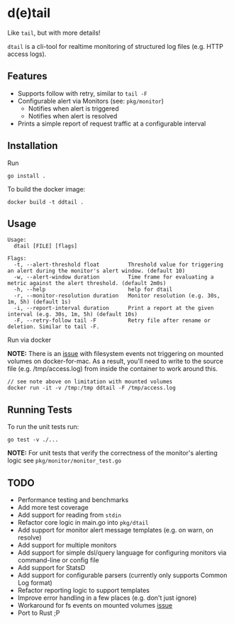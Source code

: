 d(e)tail
======

Like `tail`, but with more details!

`dtail` is a cli-tool for realtime monitoring of structured log files (e.g. HTTP access logs).

Features
--------

* Supports follow with retry, similar to `tail -F`
* Configurable alert via Monitors (see: `pkg/monitor`)
  * Notifies when alert is triggered
  * Notifies when alert is resolved
* Prints a simple report of request traffic at a configurable interval

Installation
------------

Run

```
go install .
```

To build the docker image:

```
docker build -t ddtail .
```

Usage
-----

```
Usage:
  dtail [FILE] [flags]

Flags:
  -t, --alert-threshold float         Threshold value for triggering an alert during the monitor's alert window. (default 10)
  -w, --alert-window duration         Time frame for evaluating a metric against the alert threshold. (default 2m0s)
  -h, --help                          help for dtail
  -r, --monitor-resolution duration   Monitor resolution (e.g. 30s, 1m, 5h) (default 1s)
  -i, --report-interval duration      Print a report at the given interval (e.g. 30s, 1m, 5h) (default 10s)
  -F, --retry-follow tail -F          Retry file after rename or deletion. Similar to tail -F.
```

Run via docker

**NOTE:** There is an [issue](https://github.com/docker/for-mac/issues/2375) with filesystem events not triggering on mounted volumes on docker-for-mac. As a result, you'll need to write to the source file (e.g. /tmp/access.log) from inside the container to work around this.

```
// see note above on limitation with mounted volumes
docker run -it -v /tmp:/tmp ddtail -F /tmp/access.log
```

Running Tests
-------------

To run the unit tests run:

```
go test -v ./...
```

**NOTE:** For unit tests that verify the correctness of the monitor's alerting logic see `pkg/monitor/monitor_test.go`

TODO
----

* Performance testing and benchmarks
* Add more test coverage
* Add support for reading from `stdin`
* Refactor core logic in main.go into `pkg/dtail`
* Add support for monitor alert message templates (e.g. on warn, on resolve)
* Add support for multiple monitors
* Add support for simple dsl/query language for configuring monitors via command-line or config file
* Add support for StatsD 
* Add support for configurable parsers (currently only supports Common Log format)
* Refactor reporting logic to support templates
* Improve error handling in a few places (e.g. don't just ignore)
* Workaround for fs events on mounted volumes [issue](https://github.com/docker/for-mac/issues/2375)
* Port to Rust ;P
